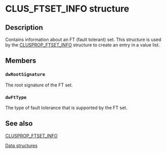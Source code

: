 # CLUS_FTSET_INFO structure

## Description

Contains information about an FT (fault tolerant) set. This structure is used by the [CLUSPROP_FTSET_INFO](https://learn.microsoft.com/previous-versions/windows/desktop/api/clusapi/ns-clusapi-clusprop_ftset_info) structure to create an entry in a value list.

## Members

### `dwRootSignature`

The root signature of the FT set.

### `dwFtType`

The type of fault tolerance that is supported by the FT set.

## See also

[CLUSPROP_FTSET_INFO](https://learn.microsoft.com/previous-versions/windows/desktop/api/clusapi/ns-clusapi-clusprop_ftset_info)

[Data structures](https://learn.microsoft.com/previous-versions/windows/desktop/mscs/data-structures)